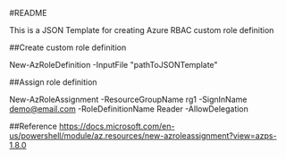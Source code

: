 #README

This is a JSON Template for creating Azure RBAC custom role definition

##Create custom role definition

New-AzRoleDefinition -InputFile "pathToJSONTemplate"

##Assign role definition

New-AzRoleAssignment -ResourceGroupName rg1 -SignInName demo@email.com -RoleDefinitionName Reader -AllowDelegation

##Reference
https://docs.microsoft.com/en-us/powershell/module/az.resources/new-azroleassignment?view=azps-1.8.0